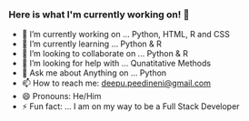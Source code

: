 ### Here is what I'm currently working on! 👋

- 🔭 I’m currently working on ... Python, HTML, R and CSS
- 🌱 I’m currently learning ... Python & R
- 👯 I’m looking to collaborate on ... Python & R
- 🤔 I’m looking for help with ... Qunatitative Methods 
- 💬 Ask me about Anything on ... Python
- 📫 How to reach me: deepu.peedineni@gmail.com
- 😄 Pronouns: He/Him
- ⚡ Fun fact: ... I am on my way to be a Full Stack Developer 
